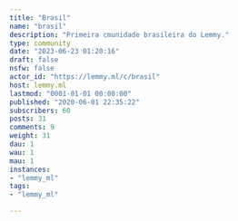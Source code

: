 ```yaml
---
title: "Brasil" 
name: "brasil"
description: "Primeira cmunidade brasileira do Lemmy."
type: community
date: "2023-06-23 01:20:16"
draft: false
nsfw: false
actor_id: "https://lemmy.ml/c/brasil"
host: lemmy.ml
lastmod: "0001-01-01 00:00:00"
published: "2020-06-01 22:35:22"
subscribers: 60
posts: 31
comments: 9
weight: 31
dau: 1
wau: 1
mau: 1
instances:
- "lemmy_ml"
tags: 
- "lemmy_ml"

---
```

